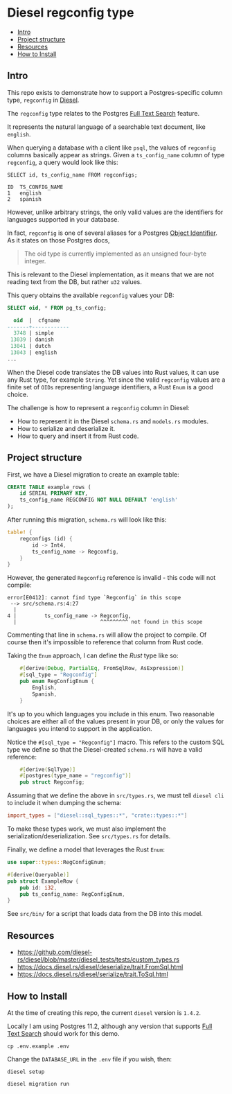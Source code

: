 Diesel regconfig type
===

<!-- toc -->

- [Intro](#intro)
- [Project structure](#project-structure)
- [Resources](#resources)
- [How to Install](#how-to-install)

<!-- tocstop -->

## Intro

This repo exists to demonstrate how to support a Postgres-specific column type, `regconfig` in [Diesel](http://diesel.rs/).

The `regconfig` type relates to the Postgres [Full Text Search](https://www.postgresql.org/docs/current/textsearch.html) feature.

It represents the natural language of a searchable text document, like `english`.

When querying a database with a client like `psql`, the values of `regconfig` columns
basically appear as strings. Given a `ts_config_name` column of type `regconfig`,
a query would look like this:

```shell script
SELECT id, ts_config_name FROM regconfigs;

ID  TS_CONFIG_NAME
1   english
2   spanish
```

However, unlike arbitrary strings, the only valid values are the identifiers
for languages supported in your database.

In fact, `regconfig` is one of several aliases
for a Postgres [Object Identifier](https://www.postgresql.org/docs/current/datatype-oid.html).
As it states on those Postgres docs,
> The oid type is currently implemented as an unsigned four-byte integer.

This is relevant to the Diesel implementation, as it means that we are not
reading text from the DB, but rather `u32` values.

This query obtains the available `regconfig` values your DB:

```sql
SELECT oid, * FROM pg_ts_config;

  oid  |  cfgname
-------+------------
  3748 | simple
 13039 | danish
 13041 | dutch
 13043 | english
...
```

When the Diesel code translates the DB values into Rust values,
it can use any Rust type, for example `String`. Yet since the valid `regconfig`
values are a finite set of `OIDs` representing language identifiers,
a Rust `Enum` is a good choice.

The challenge is how to represent a `regconfig` column in Diesel:
* How to represent it in the Diesel `schema.rs` and `models.rs` modules.
* How to serialize and deserialize it.
* How to query and insert it from Rust code.

## Project structure

First, we have a Diesel migration to create an example table:

```sql
CREATE TABLE example_rows (
    id SERIAL PRIMARY KEY,
    ts_config_name REGCONFIG NOT NULL DEFAULT 'english'
);
```

After running this migration, `schema.rs` will look like this:

```rust
table! {
    regconfigs (id) {
        id -> Int4,
        ts_config_name -> Regconfig,
    }
}
```

However, the generated `Regconfig` reference is invalid - this code will not compile:

```shell script
error[E0412]: cannot find type `Regconfig` in this scope
 --> src/schema.rs:4:27
  |
4 |         ts_config_name -> Regconfig,
  |                           ^^^^^^^^^ not found in this scope
```

Commenting that line in `schema.rs` will allow the project to compile.
Of course then it's impossible to reference that column from Rust code.

Taking the `Enum` approach, I can define the *Rust* type like so:

```rust
    #[derive(Debug, PartialEq, FromSqlRow, AsExpression)]
    #[sql_type = "Regconfig"]
    pub enum RegConfigEnum {
        English,
        Spanish,
    }
```

It's up to you which languages you include in this enum. Two reasonable choices are
either all of the values present in your DB,
or only the values for languages you intend to support in the application.

Notice the `#[sql_type = "Regconfig"]` macro. This refers to the custom SQL type
we define so that the Diesel-created `schema.rs` will have a valid reference:

```rust
    #[derive(SqlType)]
    #[postgres(type_name = "regconfig")]
    pub struct Regconfig;
```

Assuming that we define the above in `src/types.rs`, we must tell `diesel cli`
to include it when dumping the schema:

```toml
import_types = ["diesel::sql_types::*", "crate::types::*"]
```

To make these types work, we must also implement the serialization/deserialization.
See `src/types.rs` for details.

Finally, we define a model that leverages the Rust `Enum`:

```rust
use super::types::RegConfigEnum;

#[derive(Queryable)]
pub struct ExampleRow {
    pub id: i32,
    pub ts_config_name: RegConfigEnum,
}
```

See `src/bin/` for a script that loads data from the DB into this model.

## Resources
* https://github.com/diesel-rs/diesel/blob/master/diesel_tests/tests/custom_types.rs
* https://docs.diesel.rs/diesel/deserialize/trait.FromSql.html
* https://docs.diesel.rs/diesel/serialize/trait.ToSql.html

## How to Install

At the time of creating this repo, the current `diesel` version is `1.4.2`.

Locally I am using Postgres 11.2, although any version that supports [Full Text Search](https://www.postgresql.org/docs/current/textsearch.html) should work for this demo.

```
cp .env.example .env
```

Change the `DATABASE_URL` in the `.env` file if you wish, then:

```
diesel setup
```

```
diesel migration run
```

